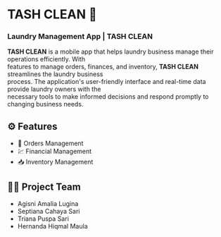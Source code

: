 # TASH CLEAN 🫧

### Laundry Management App | TASH CLEAN
  
**TASH CLEAN** is a mobile app that helps laundry business manage their operations efficiently. With  
features to manage orders, finances, and inventory, **TASH CLEAN** streamlines the laundry business  
process. The application's user-friendly interface and real-time data provide laundry owners with the  
necessary tools to make informed decisions and respond promptly to changing business needs.

## :gear: Features
- :shopping_cart: Orders Management
- :chart: Financial Management
- :inbox_tray: Inventory Management

## :technologist: Project Team
- Agisni Amalia Lugina
- Septiana Cahaya Sari
- Triana Puspa Sari
- Hernanda Hiqmal Maula
